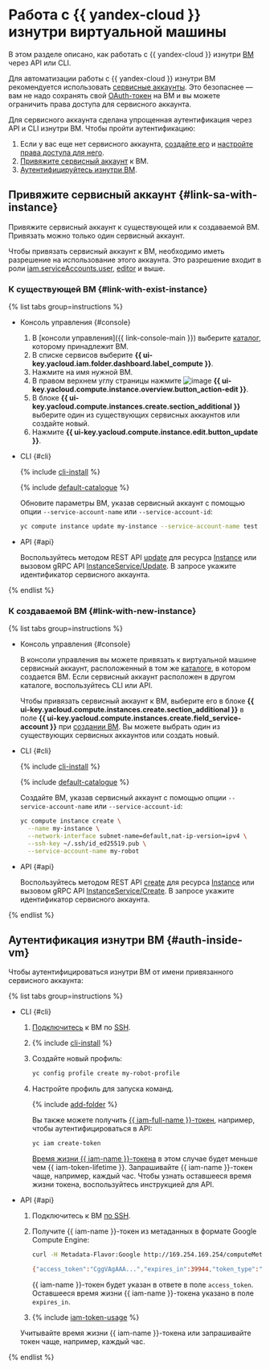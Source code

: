 # Работа с {{ yandex-cloud }} изнутри виртуальной машины

В этом разделе описано, как работать с {{ yandex-cloud }} изнутри [ВМ](../../concepts/vm.md) через API или CLI.

Для автоматизации работы с {{ yandex-cloud }} изнутри ВМ рекомендуется использовать [сервисные аккаунты](../../../iam/concepts/users/service-accounts.md). Это безопаснее — вам не надо сохранять свой [OAuth-токен](../../../iam/concepts/authorization/oauth-token.md) на ВМ и вы можете ограничить права доступа для сервисного аккаунта.

Для сервисного аккаунта сделана упрощенная аутентификация через API и CLI изнутри ВМ. Чтобы пройти аутентификацию:
1. Если у вас еще нет сервисного аккаунта, [создайте его](../../../iam/operations/sa/create.md) и [настройте права доступа для него](../../../iam/operations/sa/assign-role-for-sa.md).
1. [Привяжите сервисный аккаунт](#link-sa-with-instance) к ВМ.
1. [Аутентифицируйтесь изнутри ВМ](#auth-inside-vm).

## Привяжите сервисный аккаунт {#link-sa-with-instance}

Привяжите сервисный аккаунт к существующей или к создаваемой ВМ. Привязать можно только один сервисный аккаунт.

Чтобы привязать сервисный аккаунт к ВМ, необходимо иметь разрешение на использование этого аккаунта. Это разрешение входит в роли [iam.serviceAccounts.user](../../../iam/security/index.md#iam-serviceAccounts-user), [editor](../../../iam/roles-reference.md#editor) и выше.

### К существующей ВМ {#link-with-exist-instance}

{% list tabs group=instructions %}

- Консоль управления {#console}

  1. В [консоли управления]({{ link-console-main }}) выберите [каталог](../../../resource-manager/concepts/resources-hierarchy.md#folder), которому принадлежит ВМ.
  1. В списке сервисов выберите **{{ ui-key.yacloud.iam.folder.dashboard.label_compute }}**.
  1. Нажмите на имя нужной ВМ.
  1. В правом верхнем углу страницы нажмите ![image](../../../_assets/console-icons/pencil.svg) **{{ ui-key.yacloud.compute.instance.overview.button_action-edit }}**.
  1. В блоке **{{ ui-key.yacloud.compute.instances.create.section_additional }}** выберите один из существующих сервисных аккаунтов или создайте новый.
  1. Нажмите **{{ ui-key.yacloud.compute.instance.edit.button_update }}**.

- CLI {#cli}

  {% include [cli-install](../../../_includes/cli-install.md) %}

  {% include [default-catalogue](../../../_includes/default-catalogue.md) %}

  Обновите параметры ВМ, указав сервисный аккаунт с помощью опции `--service-account-name` или `--service-account-id`:

  ```bash
  yc compute instance update my-instance --service-account-name test
  ```

- API {#api}

  Воспользуйтесь методом REST API [update](../../api-ref/Instance/update.md) для ресурса [Instance](../../api-ref/Instance/) или вызовом gRPC API [InstanceService/Update](../../api-ref/grpc/instance_service.md#Update). В запросе укажите идентификатор сервисного аккаунта.

{% endlist %}

### К создаваемой ВМ {#link-with-new-instance}

{% list tabs group=instructions %}

- Консоль управления {#console}

  В консоли управления вы можете привязать к виртуальной машине сервисный аккаунт, расположенный в том же [каталоге](../../../resource-manager/concepts/resources-hierarchy.md#folder), в котором создается ВМ. Если сервисный аккаунт расположен в другом каталоге, воспользуйтесь CLI или API.

  Чтобы привязать сервисный аккаунт к ВМ, выберите его в блоке **{{ ui-key.yacloud.compute.instances.create.section_additional }}**  в поле **{{ ui-key.yacloud.compute.instances.create.field_service-account }}** при [создании ВМ](../index.md#vm-create). Вы можете выбрать один из существующих сервисных аккаунтов или создать новый.

- CLI {#cli}

  {% include [cli-install](../../../_includes/cli-install.md) %}

  {% include [default-catalogue](../../../_includes/default-catalogue.md) %}

  Создайте ВМ, указав сервисный аккаунт с помощью опции `--service-account-name` или `--service-account-id`:

  ```bash
  yc compute instance create \
    --name my-instance \
    --network-interface subnet-name=default,nat-ip-version=ipv4 \
    --ssh-key ~/.ssh/id_ed25519.pub \
    --service-account-name my-robot
  ```

- API {#api}

  Воспользуйтесь методом REST API [create](../../api-ref/Instance/create.md) для ресурса [Instance](../../api-ref/Instance/) или вызовом gRPC API [InstanceService/Create](../../api-ref/grpc/instance_service.md#Create). В запросе укажите идентификатор сервисного аккаунта.

{% endlist %}

## Аутентификация изнутри ВМ {#auth-inside-vm}

Чтобы аутентифицироваться изнутри ВМ от имени привязанного сервисного аккаунта:

{% list tabs group=instructions %}

- CLI {#cli}

  1. [Подключитесь](../vm-connect/ssh.md) к ВМ по [SSH](../../../glossary/ssh-keygen.md).

  1. {% include [cli-install](../../../_includes/cli-install.md) %}

  1. Создайте новый профиль:

     ```bash
     yc config profile create my-robot-profile
     ```


  1. Настройте профиль для запуска команд.

     {% include [add-folder](../../../_includes/cli-add-folder.md) %}

     Вы также можете получить [{{ iam-full-name }}-токен](../../../iam/concepts/authorization/iam-token.md), например, чтобы аутентифицироваться в API:

     ```bash
     yc iam create-token
     ```

     [Время жизни {{ iam-name }}-токена](../../../iam/concepts/authorization/iam-token.md#lifetime) в этом случае будет меньше чем {{ iam-token-lifetime }}. Запрашивайте {{ iam-name }}-токен чаще, например, каждый час. Чтобы узнать оставшееся время жизни токена, воспользуйтесь инструкцией для API.

- API {#api}

  1. Подключитесь к ВМ [по SSH](../vm-connect/ssh.md).
  1. Получите {{ iam-name }}-токен из метаданных в формате Google Compute Engine:

     ```bash
     curl -H Metadata-Flavor:Google http://169.254.169.254/computeMetadata/v1/instance/service-accounts/default/token

     {"access_token":"CggVAgAAA...","expires_in":39944,"token_type":"Bearer"}
     ```

     {{ iam-name }}-токен будет указан в ответе в поле `access_token`. Оставшееся время жизни {{ iam-name }}-токена указано в поле `expires_in`.

  1. {% include [iam-token-usage](../../../_includes/iam-token-usage.md) %}

    Учитывайте время жизни {{ iam-name }}-токена или запрашивайте токен чаще, например, каждый час.

{% endlist %}